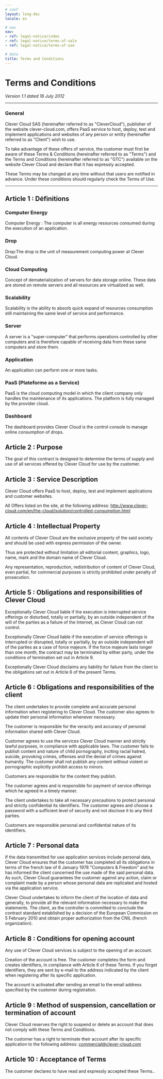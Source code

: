 ```yaml
---
# conf
layout: long-doc
locale: en

# nav
nav:
- ref: legal-notice/index
- ref: legal-notice/terms-of-sale
- ref: legal-notice/terms-of-use

# data
title: Terms and Conditions
---
```


# Terms and Conditions
*Version 1.1 dated 16 July 2012*

---

### General

Clever Cloud SAS (hereinafter referred to as "CleverCloud"), publisher of the website clever-cloud.com, offers PaaS service to host, deploy, test and implement applications and websites of any person or entity (hereinafter referred to as "Client") wish to use. 

To take advantage of these offers of service, the customer must first be aware of these Terms & Conditions (hereinafter referred to as "Terms") and the Terms and Conditions (hereinafter referred to as "GTC") available on the website Clever Cloud and declare that it has expressly accepted. 

These Terms may be changed at any time without that users are notified in advance. Under these conditions should regularly check the Terms of Use.

---

## Article 1 : Définitions

### Computer Energy
Computer Energy&nbsp;: The computer is all energy resources consumed during the execution of an application.

### Drop
Drop:The drop is the unit of measurement computing power at Clever Cloud.

### Cloud Computing
Concept of dematerialization of servers for data storage online. These data are stored on remote servers and all resources are virtualized as well.

### Scalability
Scalability is the ability to absorb quick expand of resources consumption still maintaining the same level of service and performance.

### Server
A server is a "super-computer" that performs operations controlled by other computers and is therefore capable of receiving data from these same computers and store them.

### Application
An application can perform one or more tasks.

### PaaS (Plateforme as a Service)
PaaS is the cloud computing model in which the client company only handles the maintenance of its applications. The platform is fully managed by the provider cloud.

### Dashboard
The dashboard provides Clever Cloud is the control console to manage online consumption of drops.

## Article 2 : Purpose

The goal of this contract is designed to determine the terms of supply and use of all services offered by Clever Cloud for use by the customer.

## Article 3 : Service Description

Clever Cloud offers PaaS to host, deploy, test and implement applications and customer websites.  

All Offers listed on the site, at the following address: http://www.clever-cloud.com/en/the-cloud/solution/controlled-consumption.html

## Article 4 : Intellectual Property

All contents of Clever Cloud are the exclusive property of the said society and should be used with express permission of the owner. 

Thus are protected without limitation all editorial content, graphics, logo, name, mark and the domain name of Clever Cloud. 

Any representation, reproduction, redistribution of content of Clever Cloud, even partial, for commercial purposes is strictly prohibited under penalty of prosecution. 

## Article 5 : Obligations and responsibilities of Clever Cloud

Exceptionally Clever Cloud liable if the execution is interrupted service offerings or disturbed, totally or partially, by an outside independent of the will of the parties as a failure of the Internet, as Clever Cloud can not control.  

Exceptionally Clever Cloud liable if the execution of service offerings is interrupted or disrupted, totally or partially, by an outside independent will of the parties as a case of force majeure. If the force majeure lasts longer than one month, the contract may be terminated by either party, under the conditions of termination set out in Article 9.  

Exceptionally Clever Cloud disclaims any liability for failure from the client to the obligations set out in Article 6 of the present Terms.

## Article 6 : Obligations and responsibilities of the client

The client undertakes to provide complete and accurate personal information when registering to Clever Cloud. The customer also agrees to update their personal information whenever necessary.  

The customer is responsible for the veracity and accuracy of personal information shared with Clever Cloud.  

Customer agrees to use the services Clever Cloud manner and strictly lawful purposes, in compliance with applicable laws. The customer fails to publish content and nature of child pornography, inciting racial hatred, suicide, provoking crimes, offenses and the denial of crimes against humanity. The customer shall not publish any content without violent or pornographic explicitly prohibit access to minors.  

Customers are responsible for the content they publish.

The customer agrees and is responsible for payment of service offerings which he agreed in a timely manner. 

The client undertakes to take all necessary precautions to protect personal and strictly confidential its identifiers. The customer agrees and choose a password with a sufficient level of security and not disclose it to any third parties.  

Customers are responsible personal and confidential nature of its identifiers.

## Article 7 : Personal data
If the data transmitted for use application services include personal data, Clever Cloud ensures that the customer has completed all its obligations in terms of the french law of 6 January 1978 "Computers & Freedom" and he has informed the client concerned the use made of the said personal data. As such, Clever Cloud guarantees the customer against any action, claim or complaint made   by a person whose personal data are replicated and hosted via the application service.  

Clever Cloud undertakes to inform the client of the location of data and generally, to provide all the relevant information necessary to make the statements. The client, as the controller is committed to conclude the contract standard established by a decision of the European Commission on 5 February 2010 and obtain proper authorization from the CNIL (french organization).

## Article 8 : Conditions for opening account

Any use of Clever Cloud services is subject to the opening of an account. 

Creation of the account is free.
The customer completes the form and creates identifiers, in compliance with Article 6 of these Terms. If you forget identifiers, they are sent by e-mail to the address indicated by the client when registering after its specific application.

The account is activated after sending an email to the email address specified by the customer during registration.

## Article 9 : Method of suspension, cancellation or termination of account

Clever Cloud reserves the right to suspend or delete an account that does not comply with these Terms and Conditions.

The customer has a right to terminate their account after its specific application to the following address: commercial@clever-cloud.com

## Article 10 : Acceptance of Terms

The customer declares to have read and expressly accepted these Terms..
